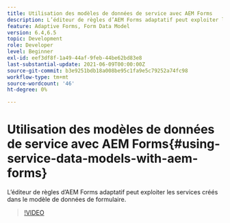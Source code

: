 ```yaml
---
title: Utilisation des modèles de données de service avec AEM Forms
description: L’éditeur de règles d’AEM Forms adaptatif peut exploiter les services créés dans le modèle de données de formulaire.
feature: Adaptive Forms, Form Data Model
version: 6.4,6.5
topic: Development
role: Developer
level: Beginner
exl-id: eef3df8f-1a49-44af-9feb-44be62bd83e8
last-substantial-update: 2021-06-09T00:00:00Z
source-git-commit: b3e9251bdb18a008be95c1fa9e5c79252a74fc98
workflow-type: tm+mt
source-wordcount: '46'
ht-degree: 0%

---
```


# Utilisation des modèles de données de service avec AEM Forms{#using-service-data-models-with-aem-forms}

L’éditeur de règles d’AEM Forms adaptatif peut exploiter les services créés dans le modèle de données de formulaire.

>[!VIDEO](https://video.tv.adobe.com/v/17739?quality=12&learn=on)
